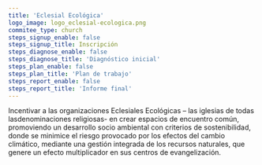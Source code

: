 ```yaml
---
title: 'Eclesial Ecológica'
logo_image: logo_eclesial-ecologica.png
commitee_type: church
steps_signup_enable: false
steps_signup_title: Inscripción
steps_diagnose_enable: false
steps_diagnose_title: 'Diagnóstico inicial'
steps_plan_enable: false
steps_plan_title: 'Plan de trabajo'
steps_report_enable: false
steps_report_title: 'Informe final'
---
```


Incentivar a las organizaciones Eclesiales Ecológicas – las iglesias de todas lasdenominaciones religiosas- en crear espacios de encuentro común, promoviendo un desarrollo socio ambiental con criterios de sostenibilidad, donde se minimice el riesgo provocado por los efectos del cambio climático, mediante una gestión integrada de los recursos naturales, que genere un efecto multiplicador en sus centros de evangelización.